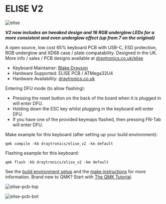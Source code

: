 # ELISE V2

![elise](https://www.draytronics.co.uk/wp-content/uploads/2021/08/repository-open-graph-template-v2.png)

***V2 now includes an tweaked design and 16 RGB underglow LEDs for a more consistent and even underglow effect (up from 7 on the original)***

A open source, low cost 65% keyboard PCB with USB-C, ESD protection, RGB underglow and XD68 case / plate compatability.  Designed in the UK. 
More info / sales / PCB designs available at [draytronics.co.uk/elise](https://draytronics.co.uk)

* Keyboard Maintainer: [Blake Drayson](https://github.com/ghostseven)
* Hardware Supported: ELISE PCB / ATMega32U4
* Hardware Availability: [draytronics.co.uk](https://draytronics.co.uk)


Entering DFU mode (to allow flashing):

 - Pressing the reset button on the back of the board when it is plugged in will enter DFU.
 - Holding down the ESC key whilst plugging in the keyboard will enter DFU.
 - If you have one of the provided keymaps flashed, then pressing FN-Tab will enter DFU.
    
Make example for this keyboard (after setting up your build environment):

    qmk compile -kb draytronics/elise_v2 -km default

Flashing example for this keyboard:

    qmk flash -kb draytronics/elise_v2 -km default

See the [build environment setup](https://docs.qmk.fm/#/getting_started_build_tools) and the [make instructions](https://docs.qmk.fm/#/getting_started_make_guide) for more information. Brand new to QMK? Start with [The QMK Tutorial](https://docs.qmk.fm/#/newbs).


![elise-pcb-top](https://www.draytronics.co.uk/wp-content/uploads/2021/08/Draytronics-Elise-PCB-V2-top.png)

![elise-pcb-bot](https://www.draytronics.co.uk/wp-content/uploads/2021/08/Draytronics-Elise-PCB-V2-bottom.png)
